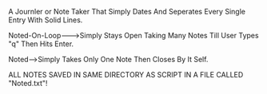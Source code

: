 A Journler or Note Taker That Simply Dates And Seperates Every Single Entry With Solid Lines.

Noted-On-Loop--->Simply Stays Open Taking Many Notes Till User Types "q" Then Hits Enter.

Noted-->Simply Takes Only One Note Then Closes By It Self.

ALL NOTES SAVED IN SAME DIRECTORY AS SCRIPT IN A FILE CALLED "Noted.txt"!
